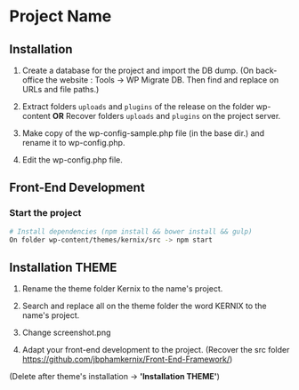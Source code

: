 # Project Name
## Installation
1. Create a database for the project and import the DB dump.
(On back-office the website : Tools -> WP Migrate DB. Then find and replace on URLs and file paths.)

2. Extract folders `uploads` and `plugins` of the release on the folder wp-content **OR** Recover folders `uploads` and `plugins` on the project server.

3. Make copy of the wp-config-sample.php file (in the base dir.) and rename it to wp-config.php.

4. Edit the wp-config.php file.


## Front-End Development
### Start the project
```sh
# Install dependencies (npm install && bower install && gulp)
On folder wp-content/themes/kernix/src -> npm start
```

## Installation THEME
1. Rename the theme folder Kernix to the name's project.

2. Search and replace all on the theme folder the word KERNIX to the name's project.

3. Change screenshot.png

4. Adapt your front-end development to the project.
(Recover the src folder https://github.com/jbphamkernix/Front-End-Framework/)

(Delete after theme's installation -> **'Installation THEME'**)
